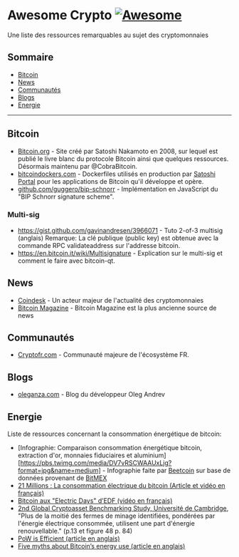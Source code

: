 # Awesome Crypto [![Awesome](https://awesome.re/badge-flat.svg)](https://awesome.re)
Une liste des ressources remarquables au sujet des cryptomonnaies

## Sommaire

- [Bitcoin](#bitcoin)
- [News](#news)
- [Communautés](#communautes)
- [Blogs](#blogs)
- [Energie](#energie)

<hr />

## Bitcoin

- [Bitcoin.org](https://bitcoin.org) - Site créé par Satoshi Nakamoto en 2008, sur lequel est publié le livre blanc du protocole Bitcoin ainsi que quelques ressources. Désormais maintenu par @CobraBitcoin.
- [bitcoindockers.com](https://www.bitcoindockers.com) - Dockerfiles utilisés en production par [Satoshi Portal](https://www.satoshiportal.com) pour les applications de Bitcoin qu'il développe et opère.
- [github.com/guggero/bip-schnorr](https://github.com/guggero/bip-schnorr) - Implémentation en JavaScript du "BIP Schnorr signature scheme".

### Multi-sig

- https://gist.github.com/gavinandresen/3966071 - Tuto 2-of-3 multisig (anglais)
Remarque: La clé publique (public key) est obtenue avec la commande RPC validateaddress sur l'addresse bitcoin.
- https://en.bitcoin.it/wiki/Multisignature - Explication sur le multi-sig et comment le faire avec bitcoin-qt.

## News

- [Coindesk](https://www.coindesk.com/) - Un acteur majeur de l'actualité des cryptomonnaies
- [Bitcoin Magazine](https://bitcoinmagazine.com/) - Bitcoin Magazine est la plus ancienne source de news

## Communautés

- [Cryptofr.com](https://cryptofr.com) - Communauté majeure de l'écosystème FR.

## Blogs

- [oleganza.com](https://oleganza.com/) - Blog du développeur Oleg Andrev

## Energie

Liste de ressources concernant la consommation énergétique de bitcoin:

- [Infographie: Comparaison consommation énergétique bitcoin, extraction d'or, monnaies fiduciaires et aluminium]
[https://pbs.twimg.com/media/DV7vRSCWAAUxLjg?format=jpg&name=medium] - Infographie faite par [Beetcoin](https://mobile.twitter.com/beetcoin/status/963471047550005249) sur base de données provenant de [BitMEX](https://blog.bitmex.com/mining-incentives-part-2-why-is-china-dominant-in-bitcoin-mining/)
- [21 Millions : La consommation électrique du bitcoin (Article et vidéo en français)](https://bitcoin.fr/21-millions-la-consommation-electrique-du-bitcoin/#more-37432)
- [Bitcoin aux "Electric Days" d’EDF (vidéo en français)](https://www.youtube.com/watch?v=HEFfrryDGz8)
- [2nd Global Cryptoasset Benchmarking Study, Université de Cambridge](https://www.jbs.cam.ac.uk/fileadmin/user_upload/research/centres/alternative-finance/downloads/2018-ccaf-2nd-global-cryptoasset-benchmarking.pdf), "Plus de la moitié des fermes de minage identifiées, pondérées par l'énergie électrique consommée, utilisent une part d'énergie renouvellable." (p.13 et figure 48 p. 84)
- [PoW is Efficient (article en anglais)](https://twitter.com/danheld/status/1040621230691213314)
- [Five myths about Bitcoin’s energy use (article en anglais)](https://coincenter.org/entry/five-myths-about-bitcoin-s-energy-use)
